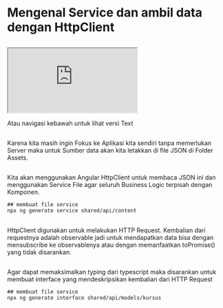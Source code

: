 # Mengenal Service dan ambil data dengan HttpClient

##
<iframe src="https://www.youtube.com/embed/NR9LrwTOXYo"></iframe>

Atau navigasi kebawah untuk lihat versi Text

## 

Karena kita masih ingin Fokus ke Aplikasi kita sendiri tanpa memerlukan Server maka untuk Sumber data akan kita letakkan di file JSON di Folder Assets.

## 

Kita akan menggunakan Angular HttpClient untuk membaca JSON ini dan menggunakan Service File agar seluruh Business Logic terpisah dengan Komponen. 


```shell
## membuat file service
npx ng generate service shared/api/content
```


##

HttpClient digunakan untuk melakukan HTTP Request. Kembalian dari requestnya adalah observable jadi untuk mendapatkan data bisa dengan mensubscribe ke observablenya atau dengan memanfaatkan toPromise() yang tidak disarankan.

##

Agar dapat memaksimalkan typing dari typescript maka disarankan untuk membuat interface yang mendeskripsikan kembalian dari HTTP Request

```shell
## membuat file service
npx ng generate interface shared/api/models/kursus
```
